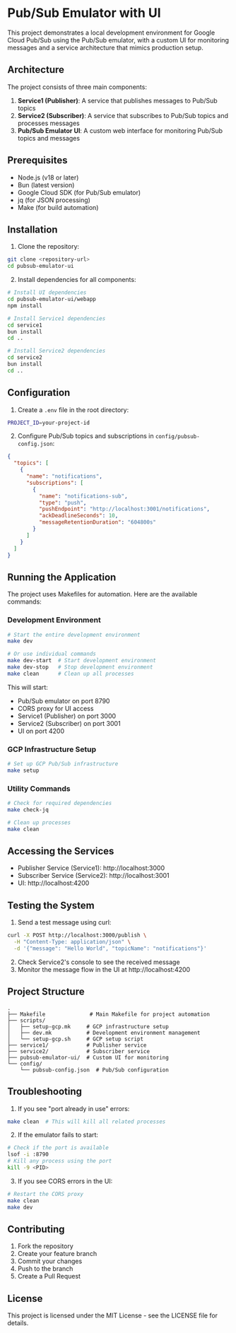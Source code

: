 # Pub/Sub Emulator with UI

This project demonstrates a local development environment for Google Cloud Pub/Sub using the Pub/Sub emulator, with a custom UI for monitoring messages and a service architecture that mimics production setup.

## Architecture

The project consists of three main components:

1. **Service1 (Publisher)**: A service that publishes messages to Pub/Sub topics
2. **Service2 (Subscriber)**: A service that subscribes to Pub/Sub topics and processes messages
3. **Pub/Sub Emulator UI**: A custom web interface for monitoring Pub/Sub topics and messages

## Prerequisites

- Node.js (v18 or later)
- Bun (latest version)
- Google Cloud SDK (for Pub/Sub emulator)
- jq (for JSON processing)
- Make (for build automation)

## Installation

1. Clone the repository:
```bash
git clone <repository-url>
cd pubsub-emulator-ui
```

2. Install dependencies for all components:
```bash
# Install UI dependencies
cd pubsub-emulator-ui/webapp
npm install

# Install Service1 dependencies
cd service1
bun install
cd ..

# Install Service2 dependencies
cd service2
bun install
cd ..
```

## Configuration

1. Create a `.env` file in the root directory:
```bash
PROJECT_ID=your-project-id
```

2. Configure Pub/Sub topics and subscriptions in `config/pubsub-config.json`:
```json
{
  "topics": [
    {
      "name": "notifications",
      "subscriptions": [
        {
          "name": "notifications-sub",
          "type": "push",
          "pushEndpoint": "http://localhost:3001/notifications",
          "ackDeadlineSeconds": 10,
          "messageRetentionDuration": "604800s"
        }
      ]
    }
  ]
}
```

## Running the Application

The project uses Makefiles for automation. Here are the available commands:

### Development Environment

```bash
# Start the entire development environment
make dev

# Or use individual commands
make dev-start  # Start development environment
make dev-stop   # Stop development environment
make clean      # Clean up all processes
```

This will start:
- Pub/Sub emulator on port 8790
- CORS proxy for UI access
- Service1 (Publisher) on port 3000
- Service2 (Subscriber) on port 3001
- UI on port 4200

### GCP Infrastructure Setup

```bash
# Set up GCP Pub/Sub infrastructure
make setup
```

### Utility Commands

```bash
# Check for required dependencies
make check-jq

# Clean up processes
make clean
```

## Accessing the Services

- Publisher Service (Service1): http://localhost:3000
- Subscriber Service (Service2): http://localhost:3001
- UI: http://localhost:4200

## Testing the System

1. Send a test message using curl:
```bash
curl -X POST http://localhost:3000/publish \
  -H "Content-Type: application/json" \
  -d '{"message": "Hello World", "topicName": "notifications"}'
```

2. Check Service2's console to see the received message
3. Monitor the message flow in the UI at http://localhost:4200

## Project Structure

```
.
├── Makefile              # Main Makefile for project automation
├── scripts/
│   ├── setup-gcp.mk     # GCP infrastructure setup
│   ├── dev.mk           # Development environment management
│   └── setup-gcp.sh     # GCP setup script
├── service1/            # Publisher service
├── service2/            # Subscriber service
├── pubsub-emulator-ui/  # Custom UI for monitoring
└── config/
    └── pubsub-config.json  # Pub/Sub configuration
```

## Troubleshooting

1. If you see "port already in use" errors:
```bash
make clean  # This will kill all related processes
```

2. If the emulator fails to start:
```bash
# Check if the port is available
lsof -i :8790
# Kill any process using the port
kill -9 <PID>
```

3. If you see CORS errors in the UI:
```bash
# Restart the CORS proxy
make clean
make dev
```

## Contributing

1. Fork the repository
2. Create your feature branch
3. Commit your changes
4. Push to the branch
5. Create a Pull Request

## License

This project is licensed under the MIT License - see the LICENSE file for details. 